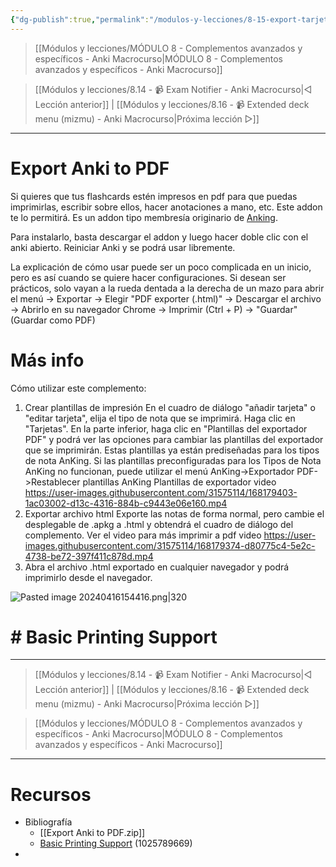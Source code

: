 ```yaml
---
{"dg-publish":true,"permalink":"/modulos-y-lecciones/8-15-export-tarjetas-de-anki-como-pdf-anki-macrocurso/","noteIcon":"","updated":"2024-05-22T19:50:42.482+02:00"}
---
```



> [[Módulos y lecciones/MÓDULO 8 - Complementos avanzados y específicos - Anki Macrocurso\|MÓDULO 8 - Complementos avanzados y específicos - Anki Macrocurso]]

> [[Módulos y lecciones/8.14 - 📹 Exam Notifier - Anki Macrocurso\|◁ Lección anterior]] | [[Módulos y lecciones/8.16 - 📹 Extended deck menu (mizmu) - Anki Macrocurso\|Próxima lección ▷]]

---

# Export Anki to PDF
Si quieres que tus flashcards estén impresos en pdf para que puedas imprimirlas, escribir sobre ellos, hacer anotaciones a mano, etc. Este addon te lo permitirá. Es un addon tipo membresía originario de [Anking](https://www.theanking.com/best-add-ons).

Para instalarlo, basta descargar el addon y luego hacer doble clic con el anki abierto. Reiniciar Anki y se podrá usar libremente.

La explicación de cómo usar puede ser un poco complicada en un inicio, pero es así cuando se quiere hacer configuraciones. Si desean ser prácticos, solo vayan a la rueda dentada a la derecha de un mazo para abrir el menú → Exportar → Elegir "PDF exporter (.html)" → Descargar el archivo → Abrirlo en su navegador Chrome → Imprimir (Ctrl + P) → "Guardar" (Guardar como PDF)

# Más info
Cómo utilizar este complemento:

1. Crear plantillas de impresión En el cuadro de diálogo "añadir tarjeta" o "editar tarjeta", elija el tipo de nota que se imprimirá. Haga clic en "Tarjetas". En la parte inferior, haga clic en "Plantillas del exportador PDF" y podrá ver las opciones para cambiar las plantillas del exportador que se imprimirán. Estas plantillas ya están prediseñadas para los tipos de nota AnKing. Si las plantillas preconfiguradas para los Tipos de Nota AnKing no funcionan, puede utilizar el menú AnKing->Exportador PDF->Restablecer plantillas AnKing Plantillas de exportador video https://user-images.githubusercontent.com/31575114/168179403-1ac03002-d13c-4316-884b-c9443e06e160.mp4 
2. Exportar archivo html Exporte las notas de forma normal, pero cambie el desplegable de .apkg a .html y obtendrá el cuadro de diálogo del complemento. Ver el video para más imprimir a pdf video https://user-images.githubusercontent.com/31575114/168179374-d80775c4-5e2c-4738-be72-397f411c878d.mp4
3. Abra el archivo .html exportado en cualquier navegador y podrá imprimirlo desde el navegador.

![Pasted image 20240416154416.png|320](/img/user/ANEXOS/Pasted%20image%2020240416154416.png)

# # Basic Printing Support

---

> [[Módulos y lecciones/8.14 - 📹 Exam Notifier - Anki Macrocurso\|◁ Lección anterior]] | [[Módulos y lecciones/8.16 - 📹 Extended deck menu (mizmu) - Anki Macrocurso\|Próxima lección ▷]]

> [[Módulos y lecciones/MÓDULO 8 - Complementos avanzados y específicos - Anki Macrocurso\|MÓDULO 8 - Complementos avanzados y específicos - Anki Macrocurso]]

---

# Recursos
- Bibliografía
	- [[Export Anki to PDF.zip]]
	- [Basic Printing Support](https://ankiweb.net/shared/info/1025789669) (1025789669)
- 

